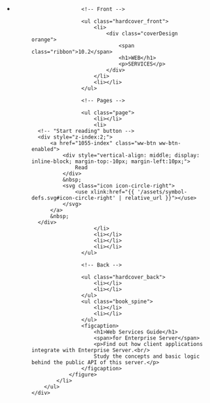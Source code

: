 <div class="container">
	<div class="component">
		<ul class="align">
			<li>
				<figure class="book">
				
					<!-- Front -->
					
					<ul class="hardcover_front">
						<li>
							<div class="coverDesign orange">
								<span class="ribbon">10.2</span>
								<h1>WEB</h1>
								<p>SERVICES</p>
							</div>
						</li>
						<li></li>
					</ul>

					<!-- Pages -->

					<ul class="page">
						<li></li>
						<li>
      <!-- "Start reading" button -->
      <div style="z-index:2;">
          <a href="1055-index" class="ww-btn ww-btn-enabled">
              <div style="vertical-align: middle; display: inline-block; margin-top:-10px; margin-left:10px;">
                  Read
              </div>
              &nbsp;
              <svg class="icon icon-circle-right">
                  <use xlink:href="{{ '/assets/symbol-defs.svg#icon-circle-right' | relative_url }}"></use>
              </svg>
          </a>
          &nbsp;
      </div>
						</li>
						<li></li>
						<li></li>
						<li></li>
					</ul>

					<!-- Back -->

					<ul class="hardcover_back">
						<li></li>
						<li></li>
					</ul>
					<ul class="book_spine">
						<li></li>
						<li></li>
					</ul>
					<figcaption>
						<h1>Web Services Guide</h1>
						<span>for Enterprise Server</span>
						<p>Find out how client applications integrate with Enterprise Server.<br/> 
						Study the concepts and basic logic behind the public API of this server.</p>
					</figcaption>
				</figure>
			</li>
		</ul>
	</div>
</div><!-- /container -->
